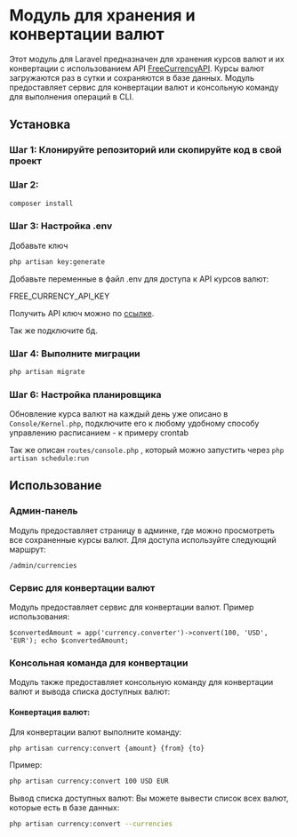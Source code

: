 # Модуль для хранения и конвертации валют

Этот модуль для Laravel предназначен для хранения курсов валют и их конвертации с использованием API [FreeCurrencyAPI](https://freecurrencyapi.com/). Курсы валют загружаются раз в сутки и сохраняются в базе данных. Модуль предоставляет сервис для конвертации валют и консольную команду для выполнения операций в CLI.

## Установка

### Шаг 1: Клонируйте репозиторий или скопируйте код в свой проект

### Шаг 2:

```bash
composer install
```

### Шаг 3: Настройка .env

Добавьте ключ

```bash
php artisan key:generate  
```

Добавьте переменные в файл .env для доступа к API курсов валют:

FREE_CURRENCY_API_KEY

Получить API ключ можно по [ссылке](https://freecurrencyapi.com/).

Так же подключите бд.

### Шаг 4: Выполните миграции

```bash
php artisan migrate
```

### Шаг 6: Настройка планировщика

 Обновление курса валют на каждый день уже описано в ```Console/Kernel.php```, подключите его к любому удобному способу
 управлению расписанием - к примеру crontab
 
 Так же описан ``routes/console.php`` , который можно запустить через ``php artisan schedule:run``
 
## Использование

### Админ-панель
Модуль предоставляет страницу в админке, где можно просмотреть все сохраненные курсы валют.
Для доступа используйте следующий маршрут:

``/admin/currencies``

### Сервис для конвертации валют
Модуль предоставляет сервис для конвертации валют. Пример использования:

``
$convertedAmount = app('currency.converter')->convert(100, 'USD', 'EUR');
echo $convertedAmount;
``

### Консольная команда для конвертации

Модуль также предоставляет консольную команду для конвертации валют и вывода списка доступных валют:

#### Конвертация валют:
Для конвертации валют выполните команду:

```bash
php artisan currency:convert {amount} {from} {to}
```

Пример:
```bash
php artisan currency:convert 100 USD EUR
```

Вывод списка доступных валют:
Вы можете вывести список всех валют, которые есть в базе данных:

```bash
php artisan currency:convert --currencies
```

